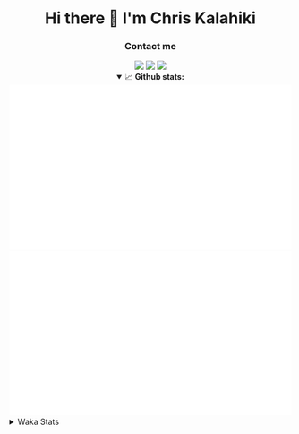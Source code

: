 <div align="center">
 <h1>Hi there 👋 I'm Chris Kalahiki</h1>
 <h3>Contact me</h3>
 <a href="mailto:chris.kalahiki@gmail.com"><img src="https://img.shields.io/badge/gmail-%23D14836.svg?&style=for-the-badge&logo=gmail&logoColor=white"/></a>
 <a href="https://twitter.com/ChrisKalahiki"><img src="https://img.shields.io/badge/twitter-%231DA1F2.svg?&style=for-the-badge&logo=twitter&logoColor=white"/></a>
 <a href="https://www.linkedin.com/in/ChrisKalahiki"><img src="https://img.shields.io/badge/linkedin-%230077B5.svg?&style=for-the-badge&logo=linkedin&logoColor=white"/></a>
<details open>
  <summary>📈 <b>Github stats:</b></summary>
  <img src="https://github.com/ChrisKalahiki/github-stats/blob/master/generated/overview.svg"/>
  <img src="https://github.com/ChrisKalahiki/github-stats/blob/master/generated/languages.svg"/>
</details>
</div>

<details>
  <summary>Waka Stats</summary>
<!--START_SECTION:waka-->
**🐱 My GitHub Data** 

> 🏆 104 Contributions in the Year 2021
 > 
> 📦 6.0 MB Used in GitHub's Storage 
 > 
> 💼 Opted to Hire
 > 
> 📜 27 Public Repositories 
 > 
> 🔑 22 Private Repositories  
 > 
**I'm an Early 🐤** 

```text
🌞 Morning    93 commits     ██████░░░░░░░░░░░░░░░░░░░   24.41% 
🌆 Daytime    111 commits    ███████░░░░░░░░░░░░░░░░░░   29.13% 
🌃 Evening    158 commits    ██████████░░░░░░░░░░░░░░░   41.47% 
🌙 Night      19 commits     █░░░░░░░░░░░░░░░░░░░░░░░░   4.99%

```
📅 **I'm Most Productive on Sunday** 

```text
Monday       50 commits     ███░░░░░░░░░░░░░░░░░░░░░░   13.12% 
Tuesday      41 commits     ██░░░░░░░░░░░░░░░░░░░░░░░   10.76% 
Wednesday    69 commits     ████░░░░░░░░░░░░░░░░░░░░░   18.11% 
Thursday     58 commits     ███░░░░░░░░░░░░░░░░░░░░░░   15.22% 
Friday       45 commits     ███░░░░░░░░░░░░░░░░░░░░░░   11.81% 
Saturday     14 commits     █░░░░░░░░░░░░░░░░░░░░░░░░   3.67% 
Sunday       104 commits    ██████░░░░░░░░░░░░░░░░░░░   27.3%

```


📊 **This Week I Spent My Time On** 

```text
⌚︎ Time Zone: America/Chicago

💬 Programming Languages: 
Python                   3 hrs 44 mins       ██████████████████████░░░   90.94% 
Text                     21 mins             ██░░░░░░░░░░░░░░░░░░░░░░░   8.8% 
Git Config               0 secs              ░░░░░░░░░░░░░░░░░░░░░░░░░   0.18% 
Other                    0 secs              ░░░░░░░░░░░░░░░░░░░░░░░░░   0.08%

🔥 Editors: 
VS Code                  4 hrs 6 mins        █████████████████████████   100.0%

🐱‍💻 Projects: 
adventofcode2021solutions4 hrs 6 mins        █████████████████████████   100.0%

💻 Operating System: 
Linux                    4 hrs 6 mins        █████████████████████████   100.0%

```

**I Mostly Code in Python** 

```text
Python                   13 repos            ██████░░░░░░░░░░░░░░░░░░░   27.08% 
C#                       10 repos            █████░░░░░░░░░░░░░░░░░░░░   20.83% 
Jupyter Notebook         10 repos            █████░░░░░░░░░░░░░░░░░░░░   20.83% 
JavaScript               4 repos             ██░░░░░░░░░░░░░░░░░░░░░░░   8.33% 
HTML                     2 repos             █░░░░░░░░░░░░░░░░░░░░░░░░   4.17%

```


**Timeline**

![Chart not found](https://raw.githubusercontent.com/ChrisKalahiki/ChrisKalahiki/main/charts/bar_graph.png) 


 Last Updated on 22/12/2021
<!--END_SECTION:waka-->
</details>


